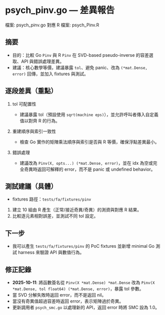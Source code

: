 # psych_pinv.go — 差異報告

檔案: psych_pinv.go
對應 R 檔案: psych_Pinv.R

## 摘要

- 目的：比較 Go `Pinv` 與 R `Pinv` 在 SVD-based pseudo-inverse 的容差選取、API 與錯誤處理差異。
- 建議：核心數學等價，建議暴露 `tol`、避免 panic、改為 `(*mat.Dense, error)` 回傳，並加入 fixtures 與測試。

## 逐段差異（重點）

1. tol 可配置性

   - 建議暴露 tol（預設使用 `sqrt(machine eps)`），並允許呼叫者傳入自定義值以對齊 R 的行為。

1. 重建順序與索引一致性

   - 檢查 Go 實作的矩陣乘法順序與索引是否與 R 等價，確保浮點差異最小。

1. 錯誤處理

   - 建議改為 `Pinv(X, opts...) (*mat.Dense, error)`，並在 idx 為空或完全奇異時返回可解釋的 error，而不是 panic 或 undefined behavior。

## 測試建議（具體）

- fixtures 路徑：`tests/fa/fixtures/pinv`

1. 建立 10 組由 R 產生（正常/接近奇異/奇異）的測資與對應 R 結果。
2. 比較逐元素相對誤差，並測試不同 tol 設定。

## 下一步

- 我可以產生 `tests/fa/fixtures/pinv` 的 PoC fixtures 並新增 minimal Go 測試 harness 來驗證 API 與數值行為。

## 修正記錄

- **2025-10-11**: 將函數簽名從 `Pinv(X *mat.Dense) *mat.Dense` 改為 `Pinv(X *mat.Dense, tol float64) (*mat.Dense, error)`，暴露 tol 參數。
- 當 SVD 分解失敗時返回 error，而不是返回 nil。
- 當沒有奇異值超過容差時返回 error，表示矩陣過於奇異。
- 更新調用者 `psych_smc.go` 以處理新的 API，返回 error 時將 SMC 設為 1.0。
